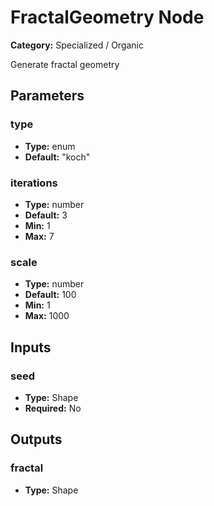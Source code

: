 
# FractalGeometry Node

**Category:** Specialized / Organic

Generate fractal geometry

## Parameters


### type
- **Type:** enum
- **Default:** "koch"





### iterations
- **Type:** number
- **Default:** 3
- **Min:** 1
- **Max:** 7



### scale
- **Type:** number
- **Default:** 100
- **Min:** 1
- **Max:** 1000



## Inputs


### seed
- **Type:** Shape
- **Required:** No



## Outputs


### fractal
- **Type:** Shape




